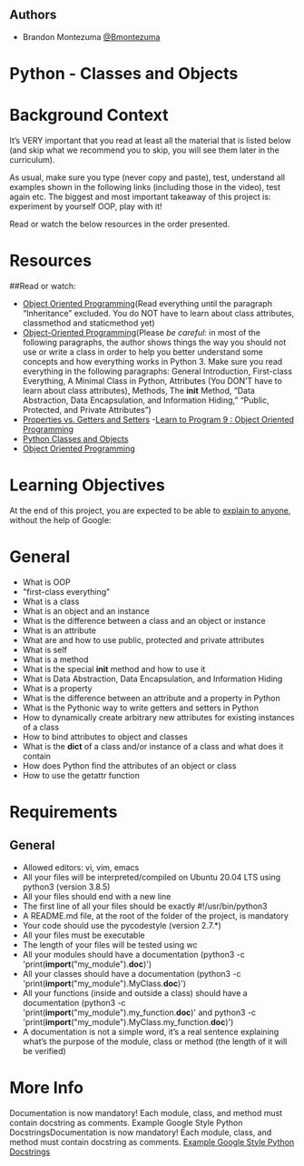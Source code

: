 ## Authors

- Brandon Montezuma [@Bmontezuma](https://github.com/Bmontezuma)

# Python - Classes and Objects

# Background Context
It’s VERY important that you read at least all the material that is listed below (and skip what we recommend you to skip, you will see them later in the curriculum).

As usual, make sure you type (never copy and paste), test, understand all examples shown in the following links (including those in the video), test again etc. The biggest and most important takeaway of this project is: experiment by yourself OOP, play with it!

Read or watch the below resources in the order presented.

# Resources
##Read or watch:
 - [Object Oriented Programming](https://python.swaroopch.com/oop.html)(Read everything until the paragraph “Inheritance” excluded. You do NOT have to learn about class attributes, classmethod and staticmethod yet)
 - [Object-Oriented Programming](https://python-course.eu/oop/object-oriented-programming.php)(Please *be careful*: in most of the following paragraphs, the author shows things the way you should not use or write a class in order to help you better understand some concepts and how everything works in Python 3. Make sure you read everything in the following paragraphs: General Introduction, First-class Everything, A Minimal Class in Python, Attributes (You DON’T have to learn about class attributes), Methods, The __init__ Method, “Data Abstraction, Data Encapsulation, and Information Hiding,” “Public, Protected, and Private Attributes”)
 - [Properties vs. Getters and Setters](https://python-course.eu/oop/properties-vs-getters-and-setters.php)
 -[Learn to Program 9 : Object Oriented Programming](https://www.youtube.com/watch?v=1AGyBuVCTeE&)
 - [Python Classes and Objects](https://www.youtube.com/watch?v=apACNr7DC_s)
 - [Object Oriented Programming](https://www.youtube.com/watch?v=-DP1i2ZU9gk)

# Learning Objectives
At the end of this project, you are expected to be able to [explain to anyone](https://fs.blog/feynman-learning-technique/), without the help of Google:

# General

 - What is OOP
 - "first-class everything"
 - What is a class
 - What is an object and an instance
 - What is the difference between a class and an object or instance
 - What is an attribute
 - What are and how to use public, protected and private attributes
 - What is self
 - What is a method
 - What is the special __init__ method and how to use it
 - What is Data Abstraction, Data Encapsulation, and Information Hiding
 - What is a property
 - What is the difference between an attribute and a property in Python
 - What is the Pythonic way to write getters and setters in Python
 - How to dynamically create arbitrary new attributes for existing instances of a class
 - How to bind attributes to object and classes
 - What is the __dict__ of a class and/or instance of a class and what does it contain
 - How does Python find the attributes of an object or class
 - How to use the getattr function 

# Requirements
## General
 - Allowed editors: vi, vim, emacs
 - All your files will be interpreted/compiled on Ubuntu 20.04 LTS using python3 (version 3.8.5)
 - All your files should end with a new line
 - The first line of all your files should be exactly #!/usr/bin/python3
 - A README.md file, at the root of the folder of the project, is mandatory
 - Your code should use the pycodestyle (version 2.7.*)
 - All your files must be executable
 - The length of your files will be tested using wc
 - All your modules should have a documentation (python3 -c 'print(__import__("my_module").__doc__)')
 - All your classes should have a documentation (python3 -c 'print(__import__("my_module").MyClass.__doc__)')
 - All your functions (inside and outside a class) should have a documentation (python3 -c 'print(__import__("my_module").my_function.__doc__)' and python3 -c 'print(__import__("my_module").MyClass.my_function.__doc__)')
 - A documentation is not a simple word, it’s a real sentence explaining what’s the purpose of the module, class or method (the length of it will be verified)

# More Info
Documentation is now mandatory! Each module, class, and method must contain docstring as comments. Example Google Style Python DocstringsDocumentation is now mandatory! Each module, class, and method must contain docstring as comments. [Example Google Style Python Docstrings](https://sphinxcontrib-napoleon.readthedocs.io/en/latest/example_google.html)
